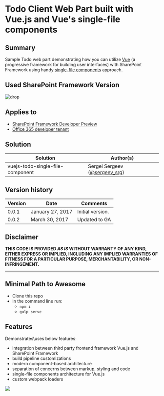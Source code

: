 # Todo Client Web Part built with Vue.js and Vue's single-file components

## Summary

Sample Todo web part demonstrating how you can utilize [Vue](https://vuejs.org/v2) (a progressive framework for building user interfaces) with SharePoint Framework using handy [single-file components](https://vuejs.org/v2/guide/single-file-components.html) approach. 

## Used SharePoint Framework Version
![drop](https://img.shields.io/badge/drop-GA-green.svg)

## Applies to

* [SharePoint Framework Developer Preview](http://dev.office.com/sharepoint/docs/spfx/sharepoint-framework-overview)
* [Office 365 developer tenant](http://dev.office.com/sharepoint/docs/spfx/set-up-your-developer-tenant)

## Solution

Solution|Author(s)
--------|---------
vuejs-todo-single-file-component|Sergei Sergeev ([@sergeev_srg](https://twitter.com/sergeev_srg))

## Version history

Version|Date|Comments
-------|----|--------
0.0.1|January 27, 2017|Initial version.
0.0.2|March 30, 2017|Updated to GA

## Disclaimer
**THIS CODE IS PROVIDED *AS IS* WITHOUT WARRANTY OF ANY KIND, EITHER EXPRESS OR IMPLIED, INCLUDING ANY IMPLIED WARRANTIES OF FITNESS FOR A PARTICULAR PURPOSE, MERCHANTABILITY, OR NON-INFRINGEMENT.**

---

## Minimal Path to Awesome

- Clone this repo
- In the command line run:
  - `npm i`
  - `gulp serve`

## Features

Demonstrates\uses below features:

 - integration between third party frontend framework Vue.js and SharePoint Framework
 - build pipeline customizations
 - modern component-based architecture
 - separation of concerns between markup, styling and code
 - single-file components architecture for Vue.js
 - custom webpack loaders

 <img src="https://telemetry.sharepointpnp.com/sp-dev-fx-webparts/samples/vuejs-todo-single-file-component" />